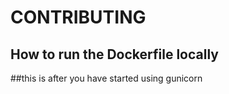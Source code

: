 # CONTRIBUTING

## How to run the Dockerfile locally

##this is after you have started using gunicorn
<!-- docker run -dp 5000:5000 -w /app -v "$(pwd):/app" <IMAGE_NAME> sh -c "flask run"  -->


